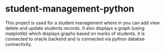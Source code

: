 # student-management-python
This project is used for a student management where in you can add view delete and update students records. It also displays a graph (using matplotlib) which displays graphs based on marks of students. it is connected to oracle backend and is connected via python databse connectivity.
